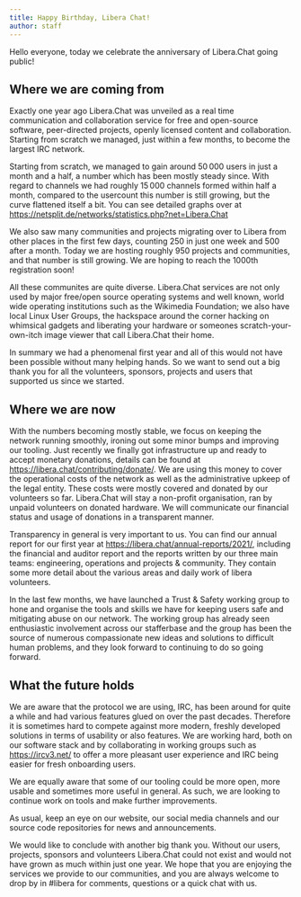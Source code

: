 ```yaml
---
title: Happy Birthday, Libera Chat!
author: staff
---
```


Hello everyone,
today we celebrate the anniversary of Libera.Chat going public!

## Where we are coming from

Exactly one year ago Libera.Chat was unveiled as a real time communication
and collaboration service for free and open-source software, peer-directed
projects, openly licensed content and collaboration. Starting from scratch
we managed, just within a few months, to become the largest IRC network.

Starting from scratch, we managed to gain around 50&#8239;000 users in just
a month and a half, a number which has been mostly steady since.
With regard to channels we had roughly 15&#8239;000 channels formed
within half a month, compared to the usercount this number is still
growing, but the curve flattened itself a bit.
You can see detailed graphs over at
<https://netsplit.de/networks/statistics.php?net=Libera.Chat>

We also saw many communities and projects migrating over to Libera
from other places in the first few days, counting 250 in just one week
and 500 after a month. Today we are hosting roughly 950 projects
and communities, and that number is still growing. We are hoping to reach
the 1000th registration soon!

All these communites are quite diverse. Libera.Chat services are not only
used by major free/open source operating systems and well known, world wide
operating institutions such as the Wikimedia Foundation; we also have local
Linux User Groups, the hackspace around the corner hacking on whimsical
gadgets and liberating your hardware or someones scratch-your-own-itch image
viewer that call Libera.Chat their home.

In summary we had a phenomenal first year and all of this would not have
been possible without many helping hands. So we want to send out a big thank
you for all the volunteers, sponsors, projects and users that supported us
since we started.

## Where we are now

With the numbers becoming mostly stable, we focus on keeping the network
running smoothly, ironing out some minor bumps and improving our tooling.
Just recently we finally got infrastructure up and ready to accept monetary
donations, details can be found at <https://libera.chat/contributing/donate/>.
We are using this money to cover the operational costs of the network as well
as the administrative upkeep of the legal entity. These costs were mostly
covered and donated by our volunteers so far. Libera.Chat will stay a
non-profit organisation, ran by unpaid volunteers on donated hardware.
We will communicate our financial status and usage of donations in a
transparent manner.

Transparency in general is very important to us. You can find our annual
report for our first year at <https://libera.chat/annual-reports/2021/>,
including the financial and auditor report and the reports written by our
three main teams: engineering, operations and projects & community. They
contain some more detail about the various areas and daily work of libera
volunteers.

In the last few months, we have launched a Trust & Safety working group to hone
and organise the tools and skills we have for keeping users safe and
mitigating abuse on our network. The working group has already seen
enthusiastic involvement across our stafferbase and the group has been the
source of numerous compassionate new ideas and solutions to difficult human
problems, and they look forward to continuing to do so going forward.

## What the future holds

We are aware that the protocol we are using, IRC, has been around for quite a
while and had various features glued on over the past decades.
Therefore it is sometimes hard to compete against more modern, freshly
developed solutions in terms of usability or also features.
We are working hard, both on our software stack and by collaborating
in working groups such as <https://ircv3.net/> to offer a more pleasant user
experience and IRC being easier for fresh onboarding users.

We are equally aware that some of our tooling could be more open, more
usable and sometimes more useful in general. As such, we are looking to
continue work on tools and make further improvements.

As usual, keep an eye on our website, our social media channels and
our source code repositories for news and announcements.

We would like to conclude with another big thank you. Without our users,
projects, sponsors and volunteers Libera.Chat could not exist and would not
have grown as much within just one year. We hope that you are enjoying the
services we provide to our communities, and you are always welcome to drop by
in #libera for comments, questions or a quick chat with us.
